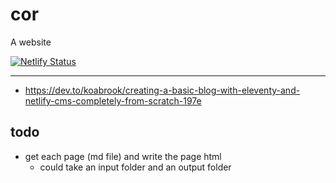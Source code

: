 # cor

A website

[![Netlify Status](https://api.netlify.com/api/v1/badges/e44c3b41-bf91-464a-acf2-425be7a9e6ef/deploy-status)](https://app.netlify.com/sites/corrr/deploys)

-----------------------------

* https://dev.to/koabrook/creating-a-basic-blog-with-eleventy-and-netlify-cms-completely-from-scratch-197e


## todo

* get each page (md file) and write the page html
    - could take an input folder and an output folder

